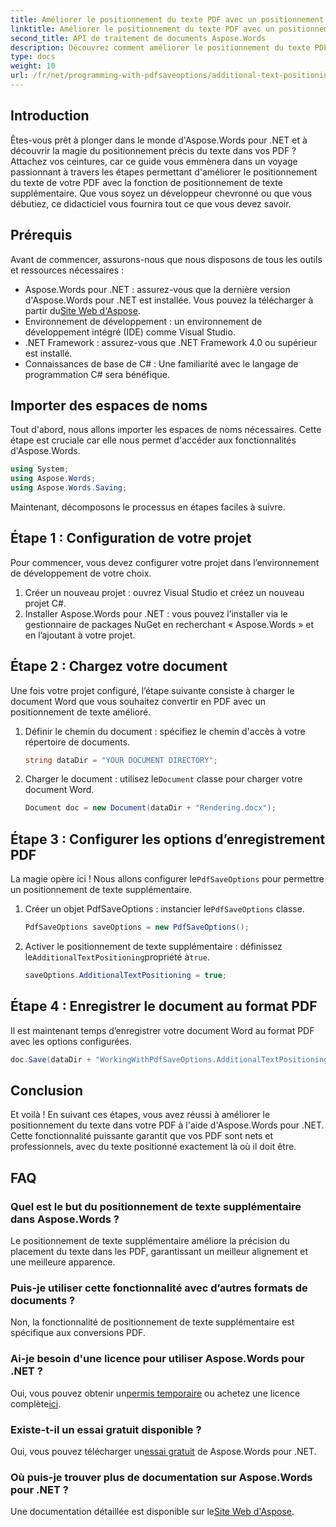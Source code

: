 ```yaml
---
title: Améliorer le positionnement du texte PDF avec un positionnement de texte supplémentaire
linktitle: Améliorer le positionnement du texte PDF avec un positionnement de texte supplémentaire
second_title: API de traitement de documents Aspose.Words
description: Découvrez comment améliorer le positionnement du texte PDF avec Aspose.Words pour .NET en quelques étapes simples. Améliorez l'apparence de votre document.
type: docs
weight: 10
url: /fr/net/programming-with-pdfsaveoptions/additional-text-positioning/
---
```

## Introduction

Êtes-vous prêt à plonger dans le monde d'Aspose.Words pour .NET et à découvrir la magie du positionnement précis du texte dans vos PDF ? Attachez vos ceintures, car ce guide vous emmènera dans un voyage passionnant à travers les étapes permettant d'améliorer le positionnement du texte de votre PDF avec la fonction de positionnement de texte supplémentaire. Que vous soyez un développeur chevronné ou que vous débutiez, ce didacticiel vous fournira tout ce que vous devez savoir.

## Prérequis

Avant de commencer, assurons-nous que nous disposons de tous les outils et ressources nécessaires :

-  Aspose.Words pour .NET : assurez-vous que la dernière version d'Aspose.Words pour .NET est installée. Vous pouvez la télécharger à partir du[Site Web d'Aspose](https://releases.aspose.com/words/net/).
- Environnement de développement : un environnement de développement intégré (IDE) comme Visual Studio.
- .NET Framework : assurez-vous que .NET Framework 4.0 ou supérieur est installé.
- Connaissances de base de C# : Une familiarité avec le langage de programmation C# sera bénéfique.

## Importer des espaces de noms

Tout d'abord, nous allons importer les espaces de noms nécessaires. Cette étape est cruciale car elle nous permet d'accéder aux fonctionnalités d'Aspose.Words.

```csharp
using System;
using Aspose.Words;
using Aspose.Words.Saving;
```

Maintenant, décomposons le processus en étapes faciles à suivre.

## Étape 1 : Configuration de votre projet

Pour commencer, vous devez configurer votre projet dans l’environnement de développement de votre choix.

1. Créer un nouveau projet : ouvrez Visual Studio et créez un nouveau projet C#.
2. Installer Aspose.Words pour .NET : vous pouvez l’installer via le gestionnaire de packages NuGet en recherchant « Aspose.Words » et en l’ajoutant à votre projet.

## Étape 2 : Chargez votre document

Une fois votre projet configuré, l’étape suivante consiste à charger le document Word que vous souhaitez convertir en PDF avec un positionnement de texte amélioré.

1. Définir le chemin du document : spécifiez le chemin d'accès à votre répertoire de documents.
    ```csharp
    string dataDir = "YOUR DOCUMENT DIRECTORY";
    ```
2.  Charger le document : utilisez le`Document` classe pour charger votre document Word.
    ```csharp
    Document doc = new Document(dataDir + "Rendering.docx");
    ```

## Étape 3 : Configurer les options d’enregistrement PDF

 La magie opère ici ! Nous allons configurer le`PdfSaveOptions` pour permettre un positionnement de texte supplémentaire.

1.  Créer un objet PdfSaveOptions : instancier le`PdfSaveOptions` classe.
    ```csharp
    PdfSaveOptions saveOptions = new PdfSaveOptions();
    ```
2.  Activer le positionnement de texte supplémentaire : définissez le`AdditionalTextPositioning`propriété à`true`.
    ```csharp
    saveOptions.AdditionalTextPositioning = true;
    ```

## Étape 4 : Enregistrer le document au format PDF

Il est maintenant temps d’enregistrer votre document Word au format PDF avec les options configurées.

```csharp
doc.Save(dataDir + "WorkingWithPdfSaveOptions.AdditionalTextPositioning.pdf", saveOptions);
```

## Conclusion

Et voilà ! En suivant ces étapes, vous avez réussi à améliorer le positionnement du texte dans votre PDF à l'aide d'Aspose.Words pour .NET. Cette fonctionnalité puissante garantit que vos PDF sont nets et professionnels, avec du texte positionné exactement là où il doit être.

## FAQ

### Quel est le but du positionnement de texte supplémentaire dans Aspose.Words ?
Le positionnement de texte supplémentaire améliore la précision du placement du texte dans les PDF, garantissant un meilleur alignement et une meilleure apparence.

### Puis-je utiliser cette fonctionnalité avec d’autres formats de documents ?
Non, la fonctionnalité de positionnement de texte supplémentaire est spécifique aux conversions PDF.

### Ai-je besoin d'une licence pour utiliser Aspose.Words pour .NET ?
 Oui, vous pouvez obtenir un[permis temporaire](https://purchase.aspose.com/temporary-license/) ou achetez une licence complète[ici](https://purchase.aspose.com/buy).

### Existe-t-il un essai gratuit disponible ?
 Oui, vous pouvez télécharger un[essai gratuit](https://releases.aspose.com/) de Aspose.Words pour .NET.

### Où puis-je trouver plus de documentation sur Aspose.Words pour .NET ?
 Une documentation détaillée est disponible sur le[Site Web d'Aspose](https://reference.aspose.com/words/net/).
